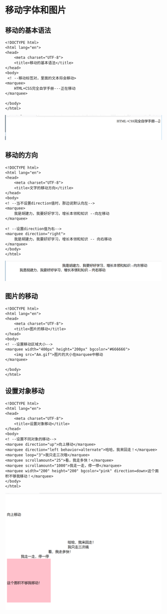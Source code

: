 # 移动字体和图片

## 移动的基本语法
``` 
<!DOCTYPE html>
<html lang="en">
<head>
    <meta charset="UTF-8">
    <title>移动的基本语法</title>
</head>
<body>
 <! --移动标签对，里面的文本将会移动>
<marquee>
    HTML+CSS完全自学手册---正在移动
</marquee>

</body>
</html>
```
![](../../../_static/html+ydongdejibenyufa.png)

## 移动的方向
``` 
<!DOCTYPE html>
<html lang="en">
<head>
    <meta charset="UTF-8">
    <title>文字的移动方向</title>
</head>
<body>
<! --当不设置direction值时，那边说默认向左-->
<marquee>
    我是胡建力，我要好好学习，增长本领和知识 --向左移动
</marquee>

<! --设置direction值为右-->
<marquee direction="right">
    我是胡建力，我要好好学习，增长本领和知识 -- 向右移动
</marquee>
</body>
</html>
```
![](../../../_static/html-yddfx.png)

## 图片的移动
``` 
<!DOCTYPE html>
<html lang="en">
<head>
    <meta charset="UTF-8">
    <title>图片的移动</title>
</head>
<body>
<! --设置移动区域大小-->
<marquee width="400px" height="200px" bgcolor="#666666">
    <img src="Am.gif">图片的大小在marquee中移动
</marquee>

</body>
</html>
```

## 设置对象移动
``` 
<!DOCTYPE html>
<html lang="en">
<head>
    <meta charset="UTF-8">
    <title>设置对象移动</title>
</head>
<body>
<! --设置不同对象的移动-->
<marquee direction="up">向上移动</marquee>
<marquee direction="left behavior=alternate">哈哈，我来回走！</marquee>
<marquee loop="3">我只走三次哦</marquee>
<marquee scrollamount="25">看，我走多快！</marquee>
<marquee scrollamount="1000">我走一走，停一停</marquee>
<marquee width="200" height="200" bgcolor="pink" direction=down>这个面积不够我移动！</marquee>
</body>
</html>
```
![](../../../_static/html-shezhiyidong.png)
